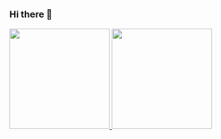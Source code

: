 ### Hi there 👋

<div>
<a href="https://github.com/aggandrade">
<img height="180em" src="https://github-readme-stats.vercel.app/api/top-langs/?username=aggandrade&layout=compact&langs_count=7&theme=dracula"/>
<img height="180em" src="https://github-readme-stats.vercel.app/api?username=aggandrade&show_icons=true&theme=dracula&include_all_commits=true&count_private=true"/>
</div>
